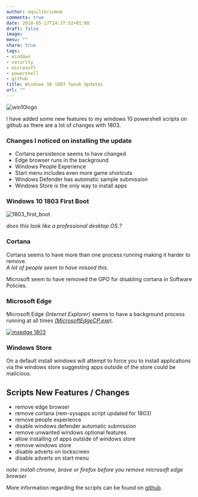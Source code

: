 ```yaml
---
author: equilibriumuk
comments: true
date: 2018-05-17T14:37:52+01:00
draft: false
image:
menu: ""
share: true
tags:
- windows
- security
- microsoft
- powershell
- github
title: Windows 10 1803 Tweak Updates
url: ""
---
```


<p class="text-center"><img src="/media/images/2015/09/Windows10Logo.png" alt="win10logo"></p>

I have added some new features to my windows 10 powershell scripts on github as there are a lot of changes with 1803.

### Changes I noticed on installing the update

- Cortana persistence seems to have changed
- Edge browser runs in the background
- Windows People Experience
- Start menu includes even more game shortcuts
- Windows Defender has automatic sample submission
- Windows Store is the only way to install apps

### Windows 10 1803 First Boot

<p class="text-center"><img src="/media/images/2018/05/1803_first_boot.jpg" alt="1803_first_boot"></p>

<p class="text-center"><em>does this look like a professional desktop OS ?</em></p>

### Cortana

Cortana seems to have more than one process running making it harder to remove.<br/>
*A lot of people seem to have missed this*.

Microsoft seem to have removed the GPO for disabling cortana in Software Policies.

### Microsoft Edge

Microsoft Edge *(Internet Explorer)* seems to have a background process running at all times <a href="https://twitter.com/equilibriumuk/status/992784485560324096" target="_blank">*(MicrosoftEdgeCP.exe)*</a>.

<p class="text-center"><a href="https://twitter.com/equilibriumuk/status/992784485560324096" target="_blank"><img src="/media/images/2018/05/msedge_chrome.jpg" alt="msedge 1803"></a></p>

### Windows Store

On a default install windows will attempt to force you to install applications via the windows store suggesting apps outside of the store could be malicious.

## Scripts New Features / Changes

- remove edge browser
- remove cortana (rem-sysapps script updated for 1803)
- remove people experience
- disable windows defender automatic submission
- remove unwanted windows optional features
- allow installing of apps outside of windows store
- remove windows store
- disable adverts on lockscreen
- disable adverts on start menu

*note: install chrome, brave or firefox before you remove microsoft edge browser*

More information regarding the scripts can be found on <a href="https://github.com/equk/windows" target="_blank"><i class="fa fa-github-alt"></i> github</a>.

